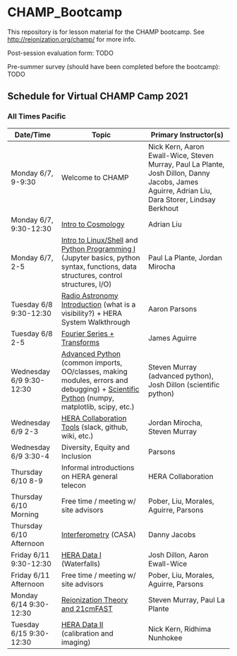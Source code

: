 # CHAMP_Bootcamp

This repository is for lesson material for the CHAMP bootcamp. See http://reionization.org/champ/ for more info.

Post-session evaluation form: TODO

Pre-summer survey (should have been completed before the bootcamp): TODO

## Schedule for Virtual CHAMP Camp 2021

### All Times Pacific

| Date/Time | Topic | Primary Instructor(s) |
| --------- | ----- | --------------------- |
| Monday 6/7, 9-9:30 | Welcome to CHAMP | Nick Kern, Aaron Ewall-Wice, Steven Murray, Paul La Plante, Josh Dillon, Danny Jacobs, James Aguirre, Adrian Liu, Dara Storer, Lindsay Berkhout |
| Monday 6/7, 9:30-12:30 | [Intro to Cosmology](21cmCosmo) | Adrian Liu |
| Monday 6/7, 2-5  | [Intro to Linux/Shell](IntroShell) and [Python Programming I](PythonProgramming) (Jupyter basics, python syntax, functions, data structures, control structures, I/O) | Paul La Plante, Jordan Mirocha |
| Tuesday 6/8 9:30-12:30 | [Radio Astronomy Introduction](RadioAstronomyIntro) (what is a visibility?) + HERA System Walkthrough | Aaron Parsons | 
| Tuesday 6/8 2-5 | [Fourier Series + Transforms](FourierAnalysis) | James Aguirre | 
| Wednesday 6/9 9:30-12:30 | [Advanced Python](PythonProgramming) (common imports, OO/classes, making modules, errors and debugging) + [Scientific Python](ScientificPython) (numpy, matplotlib, scipy, etc.) | Steven Murray (advanced python), Josh Dillon (scientific python) | 
| Wednesday 6/9 2-3 | [HERA Collaboration Tools](CollaborationTools) (slack, github, wiki, etc.) |  Jordan Mirocha, Steven Murray | 
| Wednesday 6/9 3:30-4 | Diversity, Equity and Inclusion |  Parsons | 
| Thursday 6/10 8-9 | Informal introductions on HERA general telecon | HERA Collaboration | 
| Thursday 6/10 Morning | Free time / meeting w/ site advisors |  Pober, Liu, Morales, Aguirre, Parsons | 
| Thursday 6/10 Afternoon | [Interferometry](Interferometry) (CASA) | Danny Jacobs | 
| Friday 6/11 9:30-12:30 | [HERA Data I](HERADataPartI) (Waterfalls) | Josh Dillon, Aaron Ewall-Wice | 
| Friday 6/11 Afternoon | Free time / meeting w/ site advisors |  Pober, Liu, Morales, Aguirre, Parsons | 
| Monday 6/14 9:30-12:30 | [Reionization Theory and 21cmFAST](ReionizationTheory21cmFAST) | Steven Murray, Paul La Plante | 
| Tuesday 6/15 9:30-12:30  | [HERA Data II](HERADataPartII) (calibration and imaging) | Nick Kern, Ridhima Nunhokee | 
